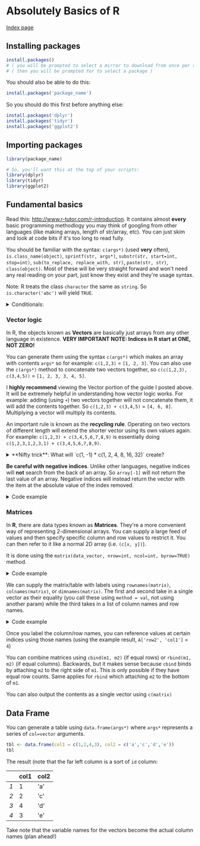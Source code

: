# Absolutely Basics of R

[Index page](https://github.com/enragednuke/R-language-cheatsheet/blob/master/README.md)

## Installing packages

```R
install.packages()
# ( you will be prompted to select a mirror to download from once per session )
# ( then you will be prompted for to select a package )
```

You should also be able to do this:

```R
install.packages('package_name')
```

So you should do this first before anything else:

```R
install.packages('dplyr')
install.packages('tidyr')
install.packages('ggplot2')
```

## Importing packages

```R
library(package_name)

# So, you'll want this at the top of your scripts:
library(dplyr)
library(tidyr)
library(ggplot2)
```

## Fundamental basics

Read this: http://www.r-tutor.com/r-introduction. It contains almost **every** basic programming methodlogy you may think of googling from other languages (like making arrays, length of str/array, etc). You can just skim and look at code bits if it's too long to read fully.

You should be familiar with the syntax: `c(args*)` (used **very** often), `is.class_name(object)`, `sprintf(str, args*)`, `substr(str, start=int, stop=int)`, `sub(to_replace, replace_with, str)`, `paste(str, str)`, `class(object)`. Most of these will be very straight forward and won't need any real reading on your part, just know they exist and they're usage syntax.

Note: R treats the class `character` the same as `string`. So `is.character('abc')` will yield `TRUE`.

<details>
<summary>Conditionals:</summary>

|Symbol|Meaning|
|---|---|
|`|`|OR|
|`&`|AND|
|`!`|NOT|

</details>

### Vector logic

In R, the objects known as **Vectors** are basically just arrays from any other language in existence. **VERY IMPORTANT NOTE: Indices in R start at ONE, NOT ZERO!**

You can generate them using the syntax `c(args*)` which makes an array with contents `args*` so for example: `c(1,2,3)` = `[1, 2, 3]`. You can also use the `c(args*)` method to concatenate two vectors together, so `c(c(1,2,3), c(3,4,5))` = `[1, 2, 3, 3, 4, 5]`.

I **highly recommend** viewing the Vector portion of the guide I posted above. It will be extremely helpful in understanding how vector logic works. For example: adding (using `+`) two vectors together will not concatenate them, it will add the contents together. So `c(1,2,3) + c(3,4,5)` = `[4, 6, 8]`. Multiplying a vector will multiply its contents.

An important rule is known as the **recycling rule**. Operating on two vectors of different length will extend the shorter vector using its own values again. For example: `c(1,2,3) + c(3,4,5,6,7,8,9)` is essentially doing `c(1,2,3,1,2,3,1) + c(3,4,5,6,7,8,9)`.

<details>
<summary>**Nifty trick**: What will `c(1, -1) * c(1, 2, 4, 8, 16, 32)` create?</summary>
`[1, -2, 4, -8, 16, -32]`
aka an alternating sequence!
</details>

**Be careful with negative indices**. Unlike other languages, negative indices will **not** search from the back of an array. So `array[-1]` will not return the last value of an array. Negative indices will instead return the vector with the item at the absolute value of the index removed. 

<details>
<summary>Code example</summary>
```R
> a = c(1, 2, 3, 4)
> a
[1, 2, 3, 4]
> a[-1]
[2, 3, 4]
> a[-3]
[1, 2, 4]
```
</details>

### Matrices

In **R**, there are data types known as **Matrices**. They're a more convenient way of representing 2-dimensional arrays. You can supply a large feed of values and then specify specific column and row values to restrict it. You can then refer to it like a normal 2D array (i.e. `(c[x, y])`).

It is done using the `matrix(data_vector, nrow=int, ncol=int, byrow=TRUE)` method.

<details>
<summary>Code example</summary>
```R
A = matrix(
  c(1, 2, 3, 4, 5, 6),
  nrow=2,
  ncol=3,
  byrow=TRUE)
```

Generates the following table:

```
1 2 3
4 5 6
```
</details>

We can supply the matrix/table with labels using `rownames(matrix)`, `colnames(matrix)`, or `dimnames(matrix)`. The first and second take in a single vector as their equality (you call these using `method = val`, not using another param) while the third takes in a list of column names and row names.

<details>
<summary>Code example</summary>
```R
dimnames(A) = list(
            c('row1', 'row2'),
            c('col1', 'col2', 'col3'))
```

This produces:

||col1|col2|col3|
|---|---|---|---|
|**row1**|1|2|3|
|**row2**|4|5|6|
</details>

Once you label the column/row names, you can reference values at certain indices using those names (using the example result, `A['row2', 'col1']` = `4`)

You can combine matrices using `cbind(m1, m2)` (if equal rows) or `rbind(m1, m2)` (if equal columns). Backwards, but it makes sense because `cbind` binds by attaching `m2` to the right side of `m1`. This is only possible if they have equal row counts. Same applies for `rbind` which attaching `m2` to the bottom of `m1`.

You can also output the contents as a single vector using `c(matrix)`

## Data Frame

You can generate a table using `data.frame(args*)` where `args*` represents a series of `col=vector` arguments.

```R
tbl <- data.frame(col1 = c(1,2,4,3), col2 = c('a','c','d','e'))
tbl
```
The result (note that the far left column is a sort of `id` column:

||col1|col2|
|---|---|---|
|*1*|1|'a'|
|*2*|2|'c'|
|*3*|4|'d'|
|*4*|3|'e'|

Take note that the variable names for the vectors become the actual column names (plan ahead!)
